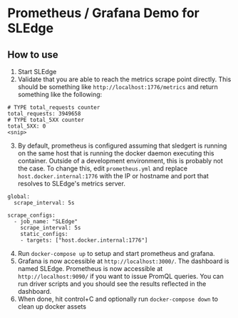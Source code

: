 
# Prometheus / Grafana Demo for SLEdge

## How to use

1. Start SLEdge 
2. Validate that you are able to reach the metrics scrape point directly. This should be something like `http://localhost:1776/metrics` and return something like the following:

```
# TYPE total_requests counter
total_requests: 3949658
# TYPE total_5XX counter
total_5XX: 0
<snip>
```
3. By default, prometheus is configured assuming that sledgert is running on the same host that is running the docker daemon executing this container. Outside of a development environment, this is probably not the case. To change this, edit `prometheus.yml` and replace `host.docker.internal:1776` with the IP or hostname and port that resolves to SLEdge's metrics server.

```
global:
  scrape_interval: 5s

scrape_configs:
  - job_name: "SLEdge"
    scrape_interval: 5s
    static_configs:
    - targets: ["host.docker.internal:1776"]

```

4. Run `docker-compose up` to setup and start prometheus and grafana.
5. Grafana is now accessible at `http://localhost:3000/`. The dashboard is named SLEdge. Prometheus is now accessible at `http://localhost:9090/` if you want to issue PromQL queries. You can run driver scripts and you should see the results reflected in the dashboard.
6. When done, hit control+C and optionally run `docker-compose down` to clean up docker assets